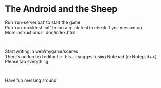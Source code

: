 # The Android and the Sheep
Run 'run-server.bat' to start the game <br/>
Run 'run-quicktest.bat' to run a quick test to check if you messed up <br/>
More instructions in doc/index.html <br/>

<br/>

Start writing in web/mygame/scenes <br/>
There's no fun text editor for this... I suggest using Notepad (or Notepad++) <br/>
Please tab everything <br/>

<br/>

Have fun messing around! 
<br/>